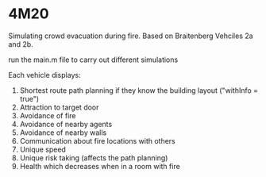 # 4M20
Simulating crowd evacuation during fire. Based on Braitenberg Vehciles 2a and 2b.

run the main.m file to carry out different simulations

Each vehicle displays:
  1. Shortest route path planning if they know the building layout ("withInfo = true")
  2. Attraction to target door
  3. Avoidance of fire
  4. Avoidance of nearby agents
  5. Avoidance of nearby walls
  6. Communication about fire locations with others
  7. Unique speed
  8. Unique risk taking (affects the path planning)
  9. Health which decreases when in a room with fire

 
  




